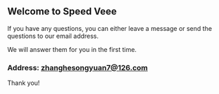 ## Welcome to Speed Veee

If you have any questions, you can either leave a message or send the questions to our email address.

We will answer them for you in the first time.

### Address: zhanghesongyuan7@126.com

Thank you!
